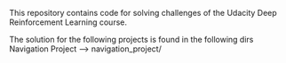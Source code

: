 This repository contains code for solving challenges of the Udacity Deep Reinforcement Learning course.

The solution for the following projects is found in the following dirs
Navigation Project --> navigation_project/ 